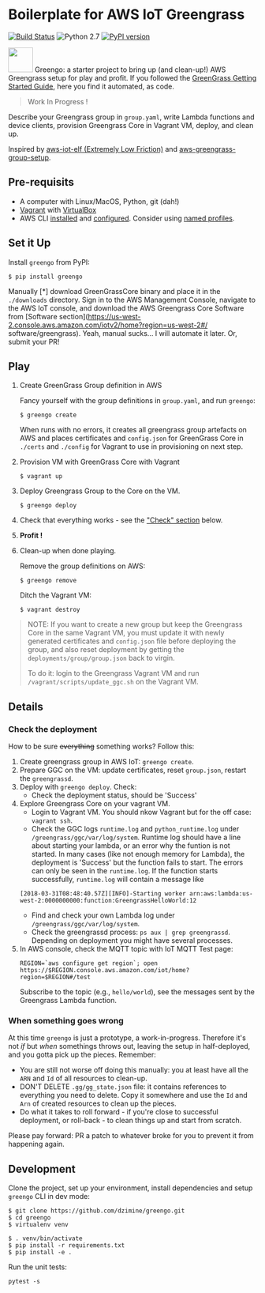 # Boilerplate for AWS IoT Greengrass
[![Build Status](https://travis-ci.org/dzimine/greengo.svg?branch=master)](https://travis-ci.org/dzimine/greengo)
![Python 2.7](https://img.shields.io/badge/python-2.7-blue.svg)
[![PyPI version](https://badge.fury.io/py/greengo.svg)](https://badge.fury.io/py/greengo)

<img src="https://github.com/dzimine/greengo/blob/master/misc/greengo.png?raw=true" width="50px"> Greengo: a starter project to bring up (and clean-up!) AWS Greengrass setup for play and profit. If you followed the [GreenGrass Getting Started Guide](https://docs.aws.amazon.com/greengrass/latest/developerguide/gg-gs.html), here you find it automated, as code.

> Work In Progress !

Describe your Greengrass group in `group.yaml`, write Lambda functions and device clients, provision Greengrass Core in Vagrant VM, deploy, and clean up.

Inspired by [aws-iot-elf (Extremely Low Friction)](https://github.com/awslabs/aws-iot-elf) and [aws-greengrass-group-setup](https://github.com/awslabs/aws-greengrass-group-setup).

## Pre-requisits

* A computer with Linux/MacOS, Python, git (dah!)
* [Vagrant](https://www.vagrantup.com/docs/installation/) with [VirtualBox](https://www.virtualbox.org/wiki/Downloads)
* AWS CLI [installed](http://docs.aws.amazon.com/cli/latest/userguide/installing.html) and [configured](http://docs.aws.amazon.com/cli/latest/userguide/cli-chap-getting-started.html). Consider using [named profiles](https://docs.aws.amazon.com/cli/latest/userguide/cli-multiple-profiles.html).


## Set it Up

Install `greengo` from PyPI:

```
$ pip install greengo
```

Manually [*] download GreenGrassCore binary and place it in the `./downloads` directory.
Sign in to the AWS Management Console, navigate to the AWS IoT console,
and download the AWS Greengrass
Core Software from [Software section](https://us-west-2.console.aws.amazon.com/iotv2/home?region=us-west-2#/
software/greengrass).
Yeah, manual sucks... I will automate it later. Or, submit your PR!


## Play

1. Create GreenGrass Group definition in AWS

    Fancy yourself with the group definitions in `group.yaml`, and run `greengo`:

    ```
    $ greengo create
    ```
    When runs with no errors, it creates all greengrass group artefacts on AWS
    and places certificates and `config.json` for GreenGrass Core in `./certs`
    and `./config` for Vagrant to use in provisioning on next step.
    

2. Provision VM with GreenGrass Core with Vagrant

    ```
    $ vagrant up
    ```

3. Deploy Greengrass Group to the Core on the VM. 

    ```
    $ greengo deploy
    ```
4. Check that everything works - see the ["Check" section](#check-the-deployment)  below.

5. **Profit !**

6. Clean-up when done playing.

    Remove the group definitions on AWS:

    ```
    $ greengo remove
    ```

    Ditch the Vagrant VM:

    ```
    $ vagrant destroy
    ```

> NOTE: If you want to create a new group but keep the Greengrass Core in the same Vagrant VM,
> you must update it with newly generated certificates and `config.json` file
> before deploying the group, and also reset deployment by getting
> the `deployments/group/group.json` back to virgin.
> 
> To do it: login to the Greengrass Vagrant VM and run `/vagrant/scripts/update_ggc.sh` on the Vagrant VM.

## Details

### Check the deployment
How to be sure ~~everything~~ something works? Follow this:

1. Create greengrass group in AWS IoT: `greengo create`.
2. Prepare GGC on the VM: update certificates, reset `group.json`, restart the `greengrassd`. 
3. Deploy with `greengo deploy`. Check:
    * Check the deployment status, should be 'Success'
4. Explore Greengrass Core on your vagrant VM.
    * Login to Vagrant VM. You should nkow Vagrant but for the off case: `vagrant ssh`.
    * Check the GGC logs `runtime.log` and `python_runtime.log` under `/greengrass/ggc/var/log/system`. Runtime log should have a line about starting your lambda, or an error why the funtion is not started. In many cases (like not enough memory for Lambda), the deployment is 'Success' but the function fails to start. The errors can only be seen in the `runtime.log`. 
      If the function starts successfully, `runtime.log` will contain a message like 
    ```
    [2018-03-31T08:48:40.57Z][INFO]-Starting worker arn:aws:lambda:us-west-2:0000000000:function:GreengrassHelloWorld:12
    ```
    * Find and check your own Lambda log under `/greengrass/ggc/var/log/system`.
    * Check the greengrassd process: `ps aux | grep greengrassd`. 
      Depending on deployment you might have several processes.       
5. In AWS console, check the MQTT topic with IoT MQTT Test page:
    ```
    REGION=`aws configure get region`; open https://$REGION.console.aws.amazon.com/iot/home?region=$REGION#/test
    ```
    Subscribe to the topic (e.g., `hello/world`), see the messages sent by the Greengrass Lambda function.


### When something goes wrong
At this time `greengo` is just a prototype, a work-in-progress. Therefore it's not *if* but *when* somethings throws out, leaving the setup in half-deployed,
and you gotta pick up the pieces. Remember:

* You are still not worse off doing this manually: you at least have all the `ARN`
and `Id` of all resources to clean-up.
* DON'T DELETE `.gg/gg_state.json` file: it contains references to everything you need to delete. Copy it somewhere and use the `Id` and `Arn` of created resources to clean up the pieces. 
* Do what it takes to roll forward - if you're close to successful deployment, or roll-back - to clean things up and start from scratch.

Please pay forward: PR a patch to whatever broke for you to prevent it from happening again.

## Development

Clone the project, set up your environment, install dependencies and setup `greengo` CLI in dev mode:

```
$ git clone https://github.com/dzimine/greengo.git
$ cd greengo
$ virtualenv venv

$ . venv/bin/activate
$ pip install -r requirements.txt
$ pip install -e .
```

Run the unit tests:

```
pytest -s
```
